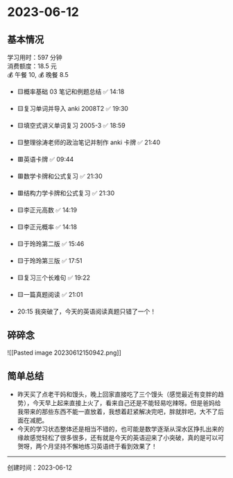 # 2023-06-12

## 基本情况

学习用时：597 分钟  
消费额度：18.5 元  
💰 午餐 10, 💰 晚餐 8.5

-   🟨概率基础 03 笔记和例题总结 ✅ 14:18
-   🟨复习单词并导入 anki 2008T2 ✅ 19:30
-   🟨填空式讲义单词复习 2005-3 ✅ 18:59
-   🟨整理徐涛老师的政治笔记并制作 anki 卡牌 ✅ 21:40
-   🟥英语卡牌 ✅ 09:44
-   🟥数学卡牌和公式复习 ✅ 21:30
-   🟥结构力学卡牌和公式复习 ✅ 21:30
-   🟨李正元高数 ✅ 14:19
-   🟨李正元概率 ✅ 14:18
-   🟨于玲玲第二版 ✅ 15:46
-   🟨于玲玲第三版 ✅ 17:51
-   🟨复习三个长难句 ✅ 19:22
-   🟨一篇真题阅读 ✅ 21:01

-   20:15 我突破了，今天的英语阅读真题只错了一个！

## 碎碎念

![[Pasted image 20230612150942.png]]

## 简单总结

- 昨天买了点老干妈和馒头，晚上回家直接吃了三个馒头（感觉最近有变胖的趋势），今天早上起来直接上火了，看来自己还是不能轻易吃辣呀。但是爸妈给我带来的那些东西不能一直放着，我想着赶紧解决完吧，胖就胖吧，大不了后面在减肥。
- 今天的学习状态整体还是相当不错的，也可能是数学逐渐从深水区挣扎出来的缘故感觉轻松了很多很多，还有就是今天的英语迎来了小突破，真的是可以可贺呀，两个月坚持不懈地练习英语终于看到效果了！

---

创建时间：2023-06-12